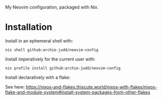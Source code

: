 My Neovim configuration, packaged with Nix.

# Installation

Install in an ephemeral shell with:

```shell
nix shell github:archie-judd/neovim-config
```

Install imperatively for the current user with:

```shell
nix profile install github:archie-judd/neovim-config
```

Install declaratively with a flake:

See here: https://nixos-and-flakes.thiscute.world/nixos-with-flakes/nixos-flake-and-module-system#install-system-packages-from-other-flakes
